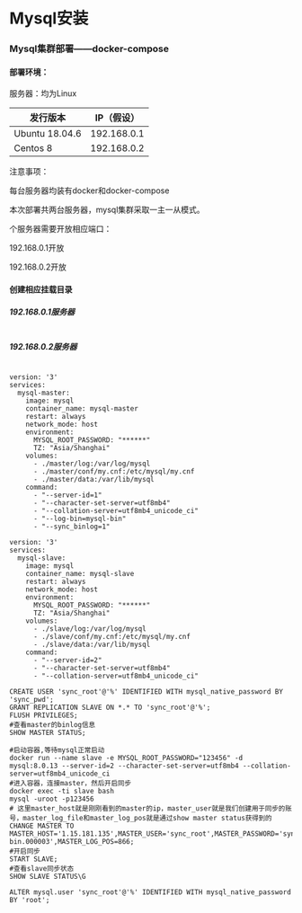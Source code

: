 # Mysql安装

### Mysql集群部署——docker-compose

#### 部署环境：

服务器：均为Linux

| 发行版本       | IP（假设）  |
| -------------- | ----------- |
| Ubuntu 18.04.6 | 192.168.0.1 |
| Centos 8       | 192.168.0.2 |

注意事项：

每台服务器均装有docker和docker-compose

本次部署共两台服务器，mysql集群采取一主一从模式。

个服务器需要开放相应端口：

  192.168.0.1开放

  192.168.0.2开放

#### 创建相应挂载目录

##### 192.168.0.1服务器

```

```

##### 192.168.0.2服务器

```

```





```
version: '3'
services:
  mysql-master:
    image: mysql
    container_name: mysql-master
    restart: always
    network_mode: host
    environment:
      MYSQL_ROOT_PASSWORD: "******"
      TZ: "Asia/Shanghai"
    volumes:
      - ./master/log:/var/log/mysql  
      - ./master/conf/my.cnf:/etc/mysql/my.cnf
      - ./master/data:/var/lib/mysql
    command:
      - "--server-id=1"
      - "--character-set-server=utf8mb4"
      - "--collation-server=utf8mb4_unicode_ci"
      - "--log-bin=mysql-bin"
      - "--sync_binlog=1"
```



```
version: '3'
services:
  mysql-slave:
    image: mysql
    container_name: mysql-slave
    restart: always
    network_mode: host
    environment:
      MYSQL_ROOT_PASSWORD: "******"
      TZ: "Asia/Shanghai"
    volumes:
      - ./slave/log:/var/log/mysql  
      - ./slave/conf/my.cnf:/etc/mysql/my.cnf
      - ./slave/data:/var/lib/mysql 
    command:
      - "--server-id=2"
      - "--character-set-server=utf8mb4"
      - "--collation-server=utf8mb4_unicode_ci"
```

```
CREATE USER 'sync_root'@'%' IDENTIFIED WITH mysql_native_password BY 'sync_pwd';
GRANT REPLICATION SLAVE ON *.* TO 'sync_root'@'%';
FLUSH PRIVILEGES;
#查看master的binlog信息
SHOW MASTER STATUS;
```

```
#启动容器,等待mysql正常启动
docker run --name slave -e MYSQL_ROOT_PASSWORD="123456" -d mysql:8.0.13 --server-id=2 --character-set-server=utf8mb4 --collation-server=utf8mb4_unicode_ci
#进入容器，连接master，然后开启同步
docker exec -ti slave bash
mysql -uroot -p123456
# 这里master_host就是刚刚看到的master的ip，master_user就是我们创建用于同步的账号，master_log_file和master_log_pos就是通过show master status获得到的
CHANGE MASTER TO MASTER_HOST='1.15.181.135',MASTER_USER='sync_root',MASTER_PASSWORD='sync_pwd',MASTER_LOG_FILE='mysql-bin.000003',MASTER_LOG_POS=866;
#开启同步
START SLAVE;
#查看slave同步状态
SHOW SLAVE STATUS\G
```

```
ALTER mysql.user 'sync_root'@'%' IDENTIFIED WITH mysql_native_password BY 'root';
```

